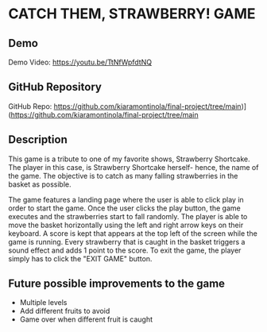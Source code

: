 # CATCH THEM, STRAWBERRY! GAME

## Demo
Demo Video: https://youtu.be/TtNfWpfdtNQ

## GitHub Repository
GitHub Repo: https://github.com/kiaramontinola/final-project/tree/main)](https://github.com/kiaramontinola/final-project/tree/main

## Description
This game is a tribute to one of my favorite shows, Strawberry Shortcake. The player in this case, is Strawberry Shortcake herself- hence, the name of the game. The objective is to catch as many falling strawberries in the basket as possible.

The game features a landing page where the user is able to click play in order to start the game.
Once the user clicks the play button, the game executes and the strawberries start to fall randomly. The player is able to move the basket horizontally using the left and right arrow keys on their keyboard. A score is kept that appears at the top left of the screen while the game is running. Every strawberry that is caught in the basket triggers a sound effect and adds 1 point to the score. 
To exit the game, the player simply has to click the "EXIT GAME" button.

## Future possible improvements to the game
- Multiple levels
- Add different fruits to avoid
- Game over when different fruit is caught
